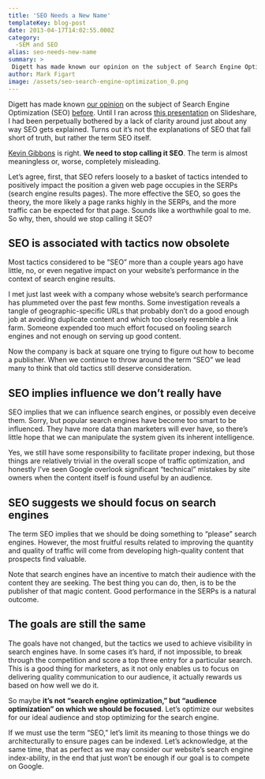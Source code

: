 ```yaml
---
title: 'SEO Needs a New Name'
templateKey: blog-post
date: 2013-04-17T14:02:55.000Z
category: 
  -SEM and SEO
alias: seo-needs-new-name
summary: > 
 Digett has made known our opinion on the subject of Search Engine Optimization (SEO) before. Until I ran across this presentation on Slideshare, I had been perpetually bothered by a lack of clarity around just about any way SEO gets explained. Turns out it’s not the explanations of SEO that fall short of truth, but rather the term SEO itself.
author: Mark Figart
image: /assets/seo-search-engine-optimization_0.png
---
```


Digett has made known [our opinion](/insights/we-don-t-do-seo) on the subject of Search Engine Optimization (SEO) [before](/insights/ignored-truth-about-seo). Until I ran across [this presentation](http://www.slideshare.net/kevgibbo/creating-a-digital-team-in-2013) on Slideshare, I had been perpetually bothered by a lack of clarity around just about any way SEO gets explained. Turns out it’s not the explanations of SEO that fall short of truth, but rather the term SEO itself.

[Kevin Gibbons](http://www.slideshare.net/kevgibbo/creating-a-digital-team-in-2013) is right. **We need to stop calling it SEO**. The term is almost meaningless or, worse, completely misleading.

Let’s agree, first, that SEO refers loosely to a basket of tactics intended to positively impact the position a given web page occupies in the SERPs (search engine results pages). The more effective the SEO, so goes the theory, the more likely a page ranks highly in the SERPs, and the more traffic can be expected for that page. Sounds like a worthwhile goal to me. So why, then, should we stop calling it SEO?

SEO is associated with tactics now obsolete
-------------------------------------------

Most tactics considered to be “SEO” more than a couple years ago have little, no, or even negative impact on your website’s performance in the context of search engine results.

I met just last week with a company whose website’s search performance has plummeted over the past few months. Some investigation reveals a tangle of geographic-specific URLs that probably don’t do a good enough job at avoiding duplicate content and which too closely resemble a link farm. Someone expended too much effort focused on fooling search engines and not enough on serving up good content.

Now the company is back at square one trying to figure out how to become a publisher. When we continue to throw around the term “SEO” we lead many to think that old tactics still deserve consideration.

SEO implies influence we don’t really have
------------------------------------------

SEO implies that we can influence search engines, or possibly even deceive them. Sorry, but popular search engines have become too smart to be influenced. They have more data than marketers will ever have, so there’s little hope that we can manipulate the system given its inherent intelligence.

Yes, we still have some responsibility to facilitate proper indexing, but those things are relatively trivial in the overall scope of traffic optimization, and honestly I’ve seen Google overlook significant “technical” mistakes by site owners when the content itself is found useful by an audience.

SEO suggests we should focus on search engines
----------------------------------------------

The term SEO implies that we should be doing something to “please” search engines. However, the most fruitful results related to improving the quantity and quality of traffic will come from developing high-quality content that prospects find valuable.

Note that search engines have an incentive to match their audience with the content they are seeking. The best thing you can do, then, is to be the publisher of that magic content. Good performance in the SERPs is a natural outcome.

The goals are still the same
----------------------------

The goals have not changed, but the tactics we used to achieve visibility in search engines have. In some cases it’s hard, if not impossible, to break through the competition and score a top three entry for a particular search. This is a good thing for marketers, as it not only enables us to focus on delivering quality communication to our audience, it actually rewards us based on how well we do it.

So maybe **it’s not “search engine optimization,” but “audience optimization” on which we should be focused**. Let’s optimize our websites for our ideal audience and stop optimizing for the search engine.

If we must use the term “SEO,” let’s limit its meaning to those things we do architecturally to ensure pages can be indexed. Let’s acknowledge, at the same time, that as perfect as we may consider our website’s search engine index-ability, in the end that just won’t be enough if our goal is to compete on Google.